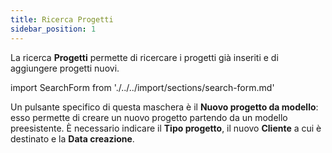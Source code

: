 ```yaml
---
title: Ricerca Progetti
sidebar_position: 1
---
```


La ricerca **Progetti** permette di ricercare i progetti già inseriti e di aggiungere progetti nuovi.

import SearchForm from './../../import/sections/search-form.md'

<SearchForm />

Un pulsante specifico di questa maschera è il **Nuovo progetto da modello**: esso permette di creare un nuovo progetto partendo da un modello preesistente. È necessario indicare il **Tipo progetto**, il nuovo **Cliente** a cui è destinato e la **Data creazione**.
